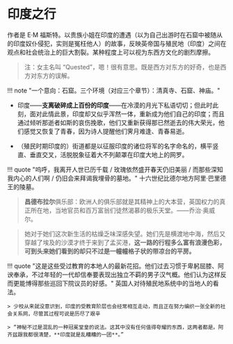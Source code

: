 # 印度之行

作者是 E·M 福斯特。以贵族小姐在印度的遭遇（以为自己出游时在石窟中被随从的印度奴仆侵犯，实则是冤枉他人）的故事，反映英帝国与殖民地（印度）之间在观点和社会统治上的巨大割裂。某种程度上可以视为东西方文化的剧烈摩擦。

> 注：女主名叫 “Quested”，嗯！很有意思。既是西方对东方的好奇，也是西方对东方的误解。

!!! note "一个意向：石窟。三个环境（对应三个章节）：清真寺、石窟、神庙。"

- 印度——**支离破碎成上百份的印度**——在冷漠的月光下私语切切；但此时此刻，面对此情此景，印度却又似乎浑然一体，重新成为他们自己的印度；而且通过倾听那逝者如斯的哀伤挽歌，他们又重新获得那已然逝去的伟大荣光，他们感觉又恢复了青春，因为诗人提醒他们霁月难逢、青春易逝。

- （殖民时期印度的）街道都是以征服印度的诸位将军的名字命名的，横平竖直、垂直交叉，活脱脱象征着大不列颠罩在印度大地上的网罗。


!!! quote "呜呼，我离开人世已历千载 / 玫瑰依然盛开春天仍旧美丽 / 而那些深知我内心的人们啊 / 仍旧会来拜谒我埋骨的墓地。"
    十六世纪比德尔地方阿里·巴里德王的陵墓。

> **昌德布拉尔**俱乐部：欧洲人的俱乐部就是其精神上的大本营，英国权力的真正所在地，当地官员和百万富翁们徒然渴慕的极乐天堂。——乔治·奥威尔。

> 她对于她们这次新生活的枯燥乏味深感失望。她们先是横渡地中海，然后又穿越了埃及的沙漠才终于来到了孟买港，**这一路的行程多么富有浪漫色彩，可到头来她们看到的却只不过是一幢幢格子状的带凉台的平房。**

!!! quote "这是这些受过教育的本地人的最新花招。他们过去习惯于卑躬屈膝、阿谀奉承，不过年轻的一代却信奉要表现出独立不羁的男子汉气概。他们认为这样反而更能博得那些巡回下院议员的好感。"
    英国人对待殖民地系统中的当地人的看法。

    > 少校从来就没意识到，印度的受教育阶层也会经常相互走动，而且正在努力编织一张全新的社会关系网，尽管其过程可说是历尽了艰辛

    > “神秘不过是混乱的一种冠冕堂皇的说法。这其中没有任何值得夸耀的东西，这两者都是。阿齐兹跟我都很清楚，**印度就是乱糟糟的一团**。”



